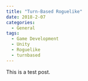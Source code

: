 ```yaml
---
title: "Turn-Based Roguelike"
date: 2018-2-07
categories:
  - General
tags:
  - Game Development
  - Unity
  - Roguelike
  - turnbased
---
```

This is a test post.
